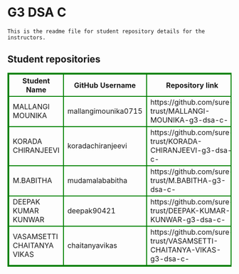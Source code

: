 # G3 DSA C 
    This is the readme file for student repository details for the instructors.
## Student repositories 
<table style="border : 2px solid green; width:100%;">
<tr >
<th style="border : 2px solid green;">Student Name</th>
<th style="border : 2px solid green;">GitHub Username</th>
<th style="border : 2px solid green;">Repository link</th>
</tr>
<tr style="border : 2px solid green;">
<td style="border : 2px solid green;">MALLANGI MOUNIKA</td> 

<td style="border : 2px solid green;">mallangimounika0715</td> 

<td style="border : 2px solid green;">https://github.com/sure-trust/MALLANGI-MOUNIKA-g3-dsa-c-</td> 
</tr>

<tr style="border : 2px solid green;">
<td style="border : 2px solid green;">KORADA CHIRANJEEVI</td> 

<td style="border : 2px solid green;">koradachiranjeevi</td> 

<td style="border : 2px solid green;">https://github.com/sure-trust/KORADA-CHIRANJEEVI-g3-dsa-c-</td> 
</tr>

<tr style="border : 2px solid green;">
<td style="border : 2px solid green;">M.BABITHA</td> 

<td style="border : 2px solid green;">mudamalababitha</td> 

<td style="border : 2px solid green;">https://github.com/sure-trust/M.BABITHA-g3-dsa-c-</td> 
</tr>

<tr style="border : 2px solid green;">
<td style="border : 2px solid green;">DEEPAK KUMAR KUNWAR</td> 

<td style="border : 2px solid green;">deepak90421</td> 

<td style="border : 2px solid green;">https://github.com/sure-trust/DEEPAK-KUMAR-KUNWAR-g3-dsa-c-</td> 
</tr>

<tr style="border : 2px solid green;">
<td style="border : 2px solid green;">VASAMSETTI CHAITANYA VIKAS</td> 

<td style="border : 2px solid green;">chaitanyavikas</td> 

<td style="border : 2px solid green;">https://github.com/sure-trust/VASAMSETTI-CHAITANYA-VIKAS-g3-dsa-c-</td> 
</tr>
